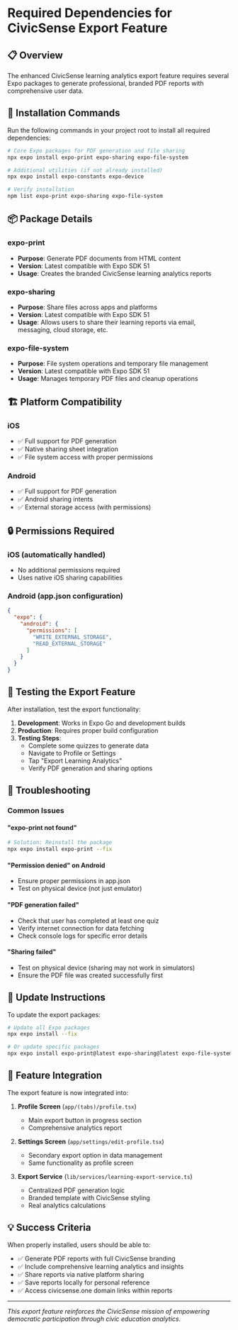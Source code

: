 # Required Dependencies for CivicSense Export Feature

## 📋 Overview
The enhanced CivicSense learning analytics export feature requires several Expo packages to generate professional, branded PDF reports with comprehensive user data.

## 🔧 Installation Commands

Run the following commands in your project root to install all required dependencies:

```bash
# Core Expo packages for PDF generation and file sharing
npx expo install expo-print expo-sharing expo-file-system

# Additional utilities (if not already installed)
npx expo install expo-constants expo-device

# Verify installation
npm list expo-print expo-sharing expo-file-system
```

## 📦 Package Details

### expo-print
- **Purpose**: Generate PDF documents from HTML content
- **Version**: Latest compatible with Expo SDK 51
- **Usage**: Creates the branded CivicSense learning analytics reports

### expo-sharing
- **Purpose**: Share files across apps and platforms
- **Version**: Latest compatible with Expo SDK 51  
- **Usage**: Allows users to share their learning reports via email, messaging, cloud storage, etc.

### expo-file-system
- **Purpose**: File system operations and temporary file management
- **Version**: Latest compatible with Expo SDK 51
- **Usage**: Manages temporary PDF files and cleanup operations

## 🏗️ Platform Compatibility

### iOS
- ✅ Full support for PDF generation
- ✅ Native sharing sheet integration
- ✅ File system access with proper permissions

### Android
- ✅ Full support for PDF generation
- ✅ Android sharing intents
- ✅ External storage access (with permissions)

## 🔒 Permissions Required

### iOS (automatically handled)
- No additional permissions required
- Uses native iOS sharing capabilities

### Android (app.json configuration)
```json
{
  "expo": {
    "android": {
      "permissions": [
        "WRITE_EXTERNAL_STORAGE",
        "READ_EXTERNAL_STORAGE"
      ]
    }
  }
}
```

## 🧪 Testing the Export Feature

After installation, test the export functionality:

1. **Development**: Works in Expo Go and development builds
2. **Production**: Requires proper build configuration
3. **Testing Steps**:
   - Complete some quizzes to generate data
   - Navigate to Profile or Settings
   - Tap "Export Learning Analytics"
   - Verify PDF generation and sharing options

## 🚨 Troubleshooting

### Common Issues

#### "expo-print not found"
```bash
# Solution: Reinstall the package
npx expo install expo-print --fix
```

#### "Permission denied" on Android
- Ensure proper permissions in app.json
- Test on physical device (not just emulator)

#### "PDF generation failed"
- Check that user has completed at least one quiz
- Verify internet connection for data fetching
- Check console logs for specific error details

#### "Sharing failed"
- Test on physical device (sharing may not work in simulators)
- Ensure the PDF file was created successfully first

## 🔄 Update Instructions

To update the export packages:

```bash
# Update all Expo packages
npx expo install --fix

# Or update specific packages
npx expo install expo-print@latest expo-sharing@latest expo-file-system@latest
```

## 🎯 Feature Integration

The export feature is now integrated into:

1. **Profile Screen** (`app/(tabs)/profile.tsx`)
   - Main export button in progress section
   - Comprehensive analytics report

2. **Settings Screen** (`app/settings/edit-profile.tsx`) 
   - Secondary export option in data management
   - Same functionality as profile screen

3. **Export Service** (`lib/services/learning-export-service.ts`)
   - Centralized PDF generation logic
   - Branded template with CivicSense styling
   - Real analytics calculations

## 💡 Success Criteria

When properly installed, users should be able to:
- ✅ Generate PDF reports with full CivicSense branding
- ✅ Include comprehensive learning analytics and insights
- ✅ Share reports via native platform sharing
- ✅ Save reports locally for personal reference
- ✅ Access civicsense.one domain links within reports

---

*This export feature reinforces the CivicSense mission of empowering democratic participation through civic education analytics.* 
